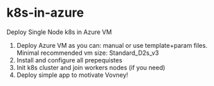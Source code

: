 # k8s-in-azure
Deploy Single Node k8s in Azure VM


1. Deploy Azure VM as you can: manual or use template+param files. Minimal recommended vm size: Standard_D2s_v3
2. Install and configure all prepequistes 
3. Init k8s cluster and join workers nodes (if you need)
4. Deploy simple app to motivate Vovney!

